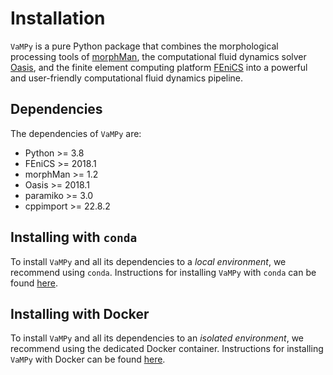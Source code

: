 # Installation

`VaMPy` is a pure Python package that combines the morphological processing tools of
[morphMan](https://github.com/KVSlab/morphMan), the computational fluid dynamics
solver [Oasis](https://github.com/mikaem/Oasis), and the finite element computing
platform [FEniCS](https://fenicsproject.org/) into a powerful and user-friendly computational fluid dynamics pipeline.

## Dependencies

The dependencies of `VaMPy` are:

* Python >= 3.8
* FEniCS >= 2018.1
* morphMan >= 1.2
* Oasis >= 2018.1
* paramiko >= 3.0
* cppimport >= 22.8.2

## Installing with `conda`

To install `VaMPy` and all its dependencies to a *local environment*, we recommend using `conda`.
Instructions for installing `VaMPy`
with `conda` can be found [here](install:conda).

## Installing with Docker

To install `VaMPy` and all its dependencies to an *isolated environment*, we recommend using the dedicated Docker
container. Instructions for installing `VaMPy` with Docker can be found [here](install:docker).

